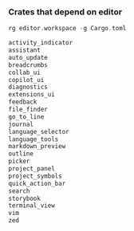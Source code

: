 
### Crates that depend on editor

```rust
rg editor.workspace -g Cargo.toml
```

```rust
activity_indicator
assistant
auto_update
breadcrumbs
collab_ui
copilot_ui
diagnostics
extensions_ui
feedback
file_finder
go_to_line
journal
language_selector
language_tools
markdown_preview
outline
picker
project_panel
project_symbols
quick_action_bar
search
storybook
terminal_view
vim
zed
```
